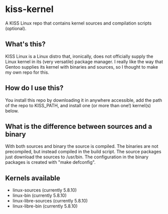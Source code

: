 # kiss-kernel

A KISS Linux repo that contains kernel sources and compilation scripts (optional).

## What's this?

KISS Linux is a Linux distro that, ironically, does not officially supply the Linux kernel in its (very versatile) package manager.  I really like the way that Gentoo supplies its kernel with binaries and sources, so I thought to make my own repo for this.

## How do I use this?

You install this repo by downloading it in anywhere accessible, add the path of the repo to KISS_PATH, and install one (or more than one!) kernel(s) below.

## What is the difference between sources and a binary

With both sources and binary the source is compiled.  The binaries are not precompiled, but instead compiled in the build script.  The source packages just download the sources to /usr/bin.  The configuration in the binary packages is created with "make defconfig".

## Kernels available

- linux-sources (currently 5.8.10)
- linux-bin (currently 5.8.10)
- linux-libre-sources (currently 5.8.10)
- linux-libre-bin (currently 5.8.10)
